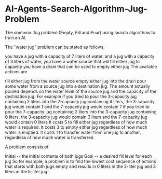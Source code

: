 # AI-Agents-Search-Algorithm-Jug-Problem
The common Jug problem (Empty, Fill and Pour) using search algorithms to train an AI.



The "water jug" problem can be stated as follows:

you have a jug with a capacity of 7 liters of water, and a jug with a capacity of 3 liters of water,
you have a water source that will fill either jug to capacity
you have a drain that can be used to empty either jug
The available actions are

fill either jug from the water source
empty either jug into the drain
pour some water from a source jug into a destination jug. The amount actually poured depends on the water level of the source jug and the capacity of the destination jug. For example
if you tried to pour the 3-capacity jug containing 2 liters into the 7-capacity jug containing 6 liters, the 3-capacity jug would contain 1 and the 7-capacity jug would contain 7
if you tried to pour the 7-capacity jug containing 3 liters into the 3-capacity jug containing 0 liters, the 3-capacity jug would contain 3 liters and the 7-capacity jug would contain 0 liters
It costs 5 to fill either jug regardless of how much water is required. It costs 3 to empty either jug regardless of how much water is emptied. It costs 1 to transfer water from one jug to another, regardless of how much water is transferred.

A problem consists of

Initial -- the initial contents of both jugs
Goal -- a desired fill level for each jug
So for example, a problem is to find the lowest cost sequence of actions that starts with both jugs empty and results in 0 liters in the 3-liter jug and 3 liters in the 5-liter jug
